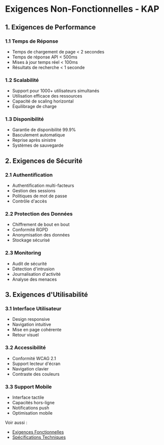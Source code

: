
# Exigences Non-Fonctionnelles - KAP

## 1. Exigences de Performance

### 1.1 Temps de Réponse
- Temps de chargement de page < 2 secondes
- Temps de réponse API < 500ms
- Mises à jour temps réel < 100ms
- Résultats de recherche < 1 seconde

### 1.2 Scalabilité
- Support pour 1000+ utilisateurs simultanés
- Utilisation efficace des ressources
- Capacité de scaling horizontal
- Équilibrage de charge

### 1.3 Disponibilité
- Garantie de disponibilité 99.9%
- Basculement automatique
- Reprise après sinistre
- Systèmes de sauvegarde

## 2. Exigences de Sécurité

### 2.1 Authentification
- Authentification multi-facteurs
- Gestion des sessions
- Politiques de mot de passe
- Contrôle d'accès

### 2.2 Protection des Données
- Chiffrement de bout en bout
- Conformité RGPD
- Anonymisation des données
- Stockage sécurisé

### 2.3 Monitoring
- Audit de sécurité
- Détection d'intrusion
- Journalisation d'activité
- Analyse des menaces

## 3. Exigences d'Utilisabilité

### 3.1 Interface Utilisateur
- Design responsive
- Navigation intuitive
- Mise en page cohérente
- Retour visuel

### 3.2 Accessibilité
- Conformité WCAG 2.1
- Support lecteur d'écran
- Navigation clavier
- Contraste des couleurs

### 3.3 Support Mobile
- Interface tactile
- Capacités hors-ligne
- Notifications push
- Optimisation mobile

Voir aussi :
- [Exigences Fonctionnelles](./functional-requirements.md)
- [Spécifications Techniques](./technical-specifications.md)
